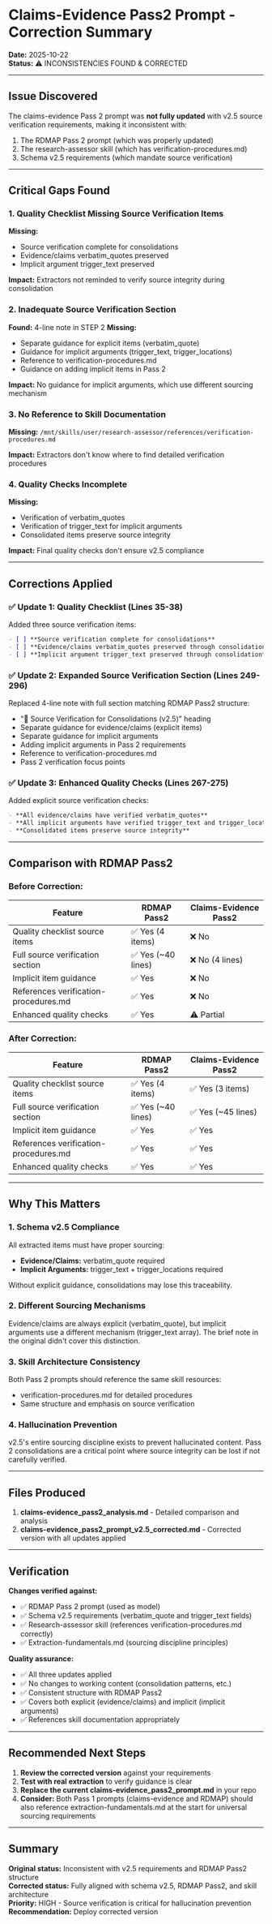 # Claims-Evidence Pass2 Prompt - Correction Summary

**Date:** 2025-10-22  
**Status:** ⚠️ INCONSISTENCIES FOUND & CORRECTED

---

## Issue Discovered

The claims-evidence Pass 2 prompt was **not fully updated** with v2.5 source verification requirements, making it inconsistent with:
1. The RDMAP Pass 2 prompt (which was properly updated)
2. The research-assessor skill (which has verification-procedures.md)
3. Schema v2.5 requirements (which mandate source verification)

---

## Critical Gaps Found

### 1. Quality Checklist Missing Source Verification Items
**Missing:**
- Source verification complete for consolidations
- Evidence/claims verbatim_quotes preserved
- Implicit argument trigger_text preserved

**Impact:** Extractors not reminded to verify source integrity during consolidation

### 2. Inadequate Source Verification Section
**Found:** 4-line note in STEP 2
**Missing:**
- Separate guidance for explicit items (verbatim_quote)
- Guidance for implicit arguments (trigger_text, trigger_locations)
- Reference to verification-procedures.md
- Guidance on adding implicit items in Pass 2

**Impact:** No guidance for implicit arguments, which use different sourcing mechanism

### 3. No Reference to Skill Documentation
**Missing:** `/mnt/skills/user/research-assessor/references/verification-procedures.md`

**Impact:** Extractors don't know where to find detailed verification procedures

### 4. Quality Checks Incomplete
**Missing:**
- Verification of verbatim_quotes
- Verification of trigger_text for implicit arguments
- Consolidated items preserve source integrity

**Impact:** Final quality checks don't ensure v2.5 compliance

---

## Corrections Applied

### ✅ Update 1: Quality Checklist (Lines 35-38)
Added three source verification items:
```markdown
- [ ] **Source verification complete for consolidations**
- [ ] **Evidence/claims verbatim_quotes preserved through consolidation**
- [ ] **Implicit argument trigger_text preserved through consolidation**
```

### ✅ Update 2: Expanded Source Verification Section (Lines 249-296)
Replaced 4-line note with full section matching RDMAP Pass2 structure:
- "🚨 Source Verification for Consolidations (v2.5)" heading
- Separate guidance for evidence/claims (explicit items)
- Separate guidance for implicit arguments
- Adding implicit arguments in Pass 2 requirements
- Reference to verification-procedures.md
- Pass 2 verification focus points

### ✅ Update 3: Enhanced Quality Checks (Lines 267-275)
Added explicit source verification checks:
```markdown
- **All evidence/claims have verified verbatim_quotes**
- **All implicit arguments have verified trigger_text and trigger_locations**
- **Consolidated items preserve source integrity**
```

---

## Comparison with RDMAP Pass2

### Before Correction:
| Feature | RDMAP Pass2 | Claims-Evidence Pass2 |
|---------|-------------|----------------------|
| Quality checklist source items | ✅ Yes (4 items) | ❌ No |
| Full source verification section | ✅ Yes (~40 lines) | ❌ No (4 lines) |
| Implicit item guidance | ✅ Yes | ❌ No |
| References verification-procedures.md | ✅ Yes | ❌ No |
| Enhanced quality checks | ✅ Yes | ⚠️ Partial |

### After Correction:
| Feature | RDMAP Pass2 | Claims-Evidence Pass2 |
|---------|-------------|----------------------|
| Quality checklist source items | ✅ Yes (4 items) | ✅ Yes (3 items) |
| Full source verification section | ✅ Yes (~40 lines) | ✅ Yes (~45 lines) |
| Implicit item guidance | ✅ Yes | ✅ Yes |
| References verification-procedures.md | ✅ Yes | ✅ Yes |
| Enhanced quality checks | ✅ Yes | ✅ Yes |

---

## Why This Matters

### 1. Schema v2.5 Compliance
All extracted items must have proper sourcing:
- **Evidence/Claims:** verbatim_quote required
- **Implicit Arguments:** trigger_text + trigger_locations required

Without explicit guidance, consolidations may lose this traceability.

### 2. Different Sourcing Mechanisms
Evidence/claims are always explicit (verbatim_quote), but implicit arguments use a different mechanism (trigger_text array). The brief note in the original didn't cover this distinction.

### 3. Skill Architecture Consistency
Both Pass 2 prompts should reference the same skill resources:
- verification-procedures.md for detailed procedures
- Same structure and emphasis on source verification

### 4. Hallucination Prevention
v2.5's entire sourcing discipline exists to prevent hallucinated content. Pass 2 consolidations are a critical point where source integrity can be lost if not carefully verified.

---

## Files Produced

1. **claims-evidence_pass2_analysis.md** - Detailed comparison and analysis
2. **claims-evidence_pass2_prompt_v2.5_corrected.md** - Corrected version with all updates applied

---

## Verification

**Changes verified against:**
- ✅ RDMAP Pass 2 prompt (used as model)
- ✅ Schema v2.5 requirements (verbatim_quote and trigger_text fields)
- ✅ Research-assessor skill (references verification-procedures.md correctly)
- ✅ Extraction-fundamentals.md (sourcing discipline principles)

**Quality assurance:**
- ✅ All three updates applied
- ✅ No changes to working content (consolidation patterns, etc.)
- ✅ Consistent structure with RDMAP Pass2
- ✅ Covers both explicit (evidence/claims) and implicit (implicit arguments)
- ✅ References skill documentation appropriately

---

## Recommended Next Steps

1. **Review the corrected version** against your requirements
2. **Test with real extraction** to verify guidance is clear
3. **Replace the current claims-evidence_pass2_prompt.md** in your repo
4. **Consider:** Both Pass 1 prompts (claims-evidence and RDMAP) should also reference extraction-fundamentals.md at the start for universal sourcing requirements

---

## Summary

**Original status:** Inconsistent with v2.5 requirements and RDMAP Pass2 structure  
**Corrected status:** Fully aligned with schema v2.5, RDMAP Pass2, and skill architecture  
**Priority:** HIGH - Source verification is critical for hallucination prevention  
**Recommendation:** Deploy corrected version
